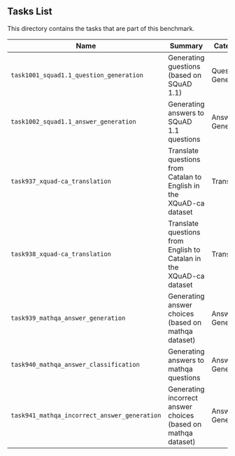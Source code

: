 ## Tasks List 

This directory contains the tasks that are part of this benchmark. 


Name | Summary | Category
---- | ----------- | --------
`task1001_squad1.1_question_generation` | Generating guestions (based on SQuAD 1.1) | Question Generation  
`task1002_squad1.1_answer_generation` | Generating answers to SQuAD 1.1 questions | Answer Generation
`task937_xquad-ca_translation` | Translate questions from Catalan to English in the XQuAD-ca dataset | Translation
`task938_xquad-ca_translation` | Translate questions from English to Catalan in the XQuAD-ca dataset | Translation
`task939_mathqa_answer_generation` | Generating answer choices (based on mathqa dataset) | Answer Generation
`task940_mathqa_answer_classification` | Generating answers to mathqa questions | Answer Generation
`task941_mathqa_incorrect_answer_generation` | Generating incorrect answer choices (based on mathqa dataset) | Answer Generation